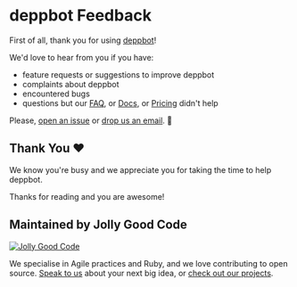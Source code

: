 # deppbot Feedback

First of all, thank you for using [deppbot](https://www.deppbot.com)!

We'd love to hear from you if you have:

- feature requests or suggestions to improve deppbot
- complaints about deppbot
- encountered bugs
- questions but our [FAQ][faq], or [Docs][docs], or [Pricing][pricing] didn't help

Please, [open an issue][new-issue] or [drop us an email](mailto:ask@deppbot.com). :bow:

## Thank You :heart:

We know you're busy and we appreciate you for taking the time to help deppbot.

Thanks for reading and you are awesome!

[faq]: https://www.deppbot.com/faq
[docs]: https://www.deppbot.com/docs
[pricing]: https://www.deppbot.com/pricing
[new-issue]: https://github.com/deppbot/feedback/issues/new

## Maintained by Jolly Good Code

[![Jolly Good Code](https://cloud.githubusercontent.com/assets/1000669/9362336/72f9c406-46d2-11e5-94de-5060e83fcf83.jpg)](http://www.jollygoodcode.com)

We specialise in Agile practices and Ruby, and we love contributing to open source. [Speak to us](http://www.jollygoodcode.com/#get-in-touch) about your next big idea, or [check out our projects](http://www.jollygoodcode.com/open-source).
